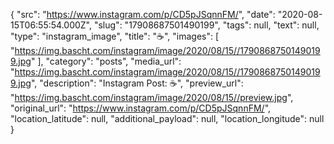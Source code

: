 {
  "src": "https://www.instagram.com/p/CD5pJSqnnFM/",
  "date": "2020-08-15T06:55:54.000Z",
  "slug": "17908687501490199",
  "tags": null,
  "text": null,
  "type": "instagram_image",
  "title": "☕",
  "images": [
    "https://img.bascht.com/instagram/image/2020/08/15//17908687501490199.jpg"
  ],
  "category": "posts",
  "media_url": "https://img.bascht.com/instagram/image/2020/08/15//17908687501490199.jpg",
  "description": "Instagram Post: ☕",
  "preview_url": "https://img.bascht.com/instagram/image/2020/08/15//preview.jpg",
  "original_url": "https://www.instagram.com/p/CD5pJSqnnFM/",
  "location_latitude": null,
  "additional_payload": null,
  "location_longitude": null
}
